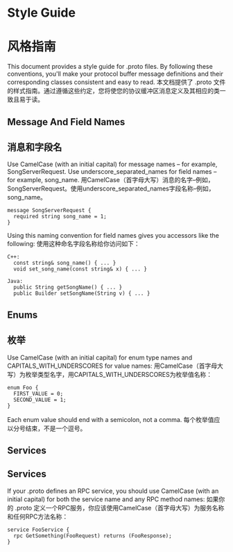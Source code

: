 # Style Guide 
# 风格指南
This document provides a style guide for .proto files. By following these conventions, you'll make your protocol buffer message definitions and their corresponding classes consistent and easy to read. 
本文档提供了 .proto 文件的样式指南。通过遵循这些约定，您将使您的协议缓冲区消息定义及其相应的类一致且易于读。

## Message And Field Names
## 消息和字段名
Use CamelCase (with an initial capital) for message names – for example, SongServerRequest. Use underscore_separated_names for field names – for example, song_name. 
用CamelCase（首字母大写）消息的名字–例如，SongServerRequest。使用underscore_separated_names字段名称–例如，song_name。

```
message SongServerRequest {
  required string song_name = 1;
}
```

Using this naming convention for field names gives you accessors like the following: 
使用这种命名字段名称给你访问如下：

```
C++:
  const string& song_name() { ... }
  void set_song_name(const string& x) { ... }

Java:
  public String getSongName() { ... }
  public Builder setSongName(String v) { ... }
```

## Enums
## 枚举
Use CamelCase (with an initial capital) for enum type names and CAPITALS_WITH_UNDERSCORES for value names:
用CamelCase（首字母大写）为枚举类型名字，用CAPITALS_WITH_UNDERSCORES为枚举值名称：

```
enum Foo {
  FIRST_VALUE = 0;
  SECOND_VALUE = 1;
}
```

Each enum value should end with a semicolon, not a comma. 
每个枚举值应以分号结束，不是一个逗号。

## Services
## Services
If your .proto defines an RPC service, you should use CamelCase (with an initial capital) for both the service name and any RPC method names: 
如果你的 .proto 定义一个RPC服务，你应该使用CamelCase（首字母大写）为服务名称和任何RPC方法名称：
```
service FooService {
  rpc GetSomething(FooRequest) returns (FooResponse);
}
```